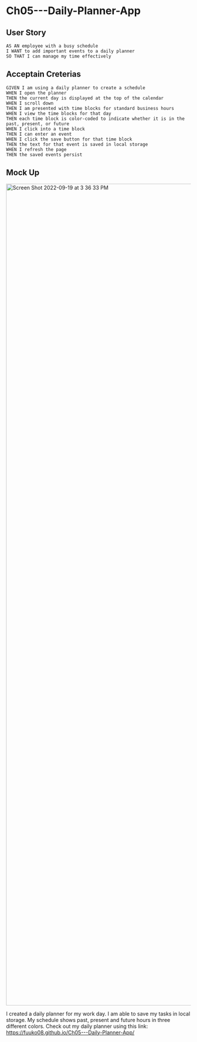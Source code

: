 # Ch05---Daily-Planner-App

## User Story
```
AS AN employee with a busy schedule
I WANT to add important events to a daily planner
SO THAT I can manage my time effectively
```

## Acceptain Creterias
```
GIVEN I am using a daily planner to create a schedule
WHEN I open the planner
THEN the current day is displayed at the top of the calendar
WHEN I scroll down
THEN I am presented with time blocks for standard business hours
WHEN I view the time blocks for that day
THEN each time block is color-coded to indicate whether it is in the past, present, or future
WHEN I click into a time block
THEN I can enter an event
WHEN I click the save button for that time block
THEN the text for that event is saved in local storage
WHEN I refresh the page
THEN the saved events persist
```

## Mock Up

<img width="2237" alt="Screen Shot 2022-09-19 at 3 36 33 PM" src="https://user-images.githubusercontent.com/108949883/191131556-38b43383-c1ce-4361-ae99-fa4ddfe01420.png">

I created a daily planner for my work day. I am able to save my tasks in local storage. My schedule shows past, present and future hours in three different colors. 
Check out my daily planner using this link: https://fuuko08.github.io/Ch05---Daily-Planner-App/
